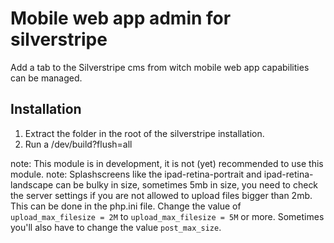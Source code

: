 # Mobile web app admin for silverstripe
Add a tab to the Silverstripe cms from witch mobile web app capabilities can be managed.

## Installation
1. Extract the folder in the root of the silverstripe installation.
2. Run a /dev/build?flush=all

note: This module is in development, it is not (yet) recommended to use this module.
note: Splashscreens like the ipad-retina-portrait and ipad-retina-landscape can be bulky in size, sometimes 5mb in size,
you need to check the server settings if you are not allowed to upload files bigger than 2mb. This can be done in the php.ini file.
Change the value of `upload_max_filesize = 2M` to `upload_max_filesize = 5M` or more.
Sometimes you'll also have to change the value `post_max_size`.
